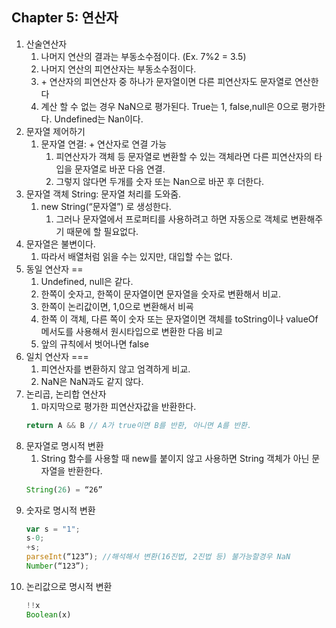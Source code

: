 
## Chapter 5: 연산자

1. 산술연산자
    1. 나머지 연산의 결과는 부동소수점이다. (Ex. 7%2 = 3.5)
    2. 나머지 연산의 피연산자는 부동소수점이다. 
    3. \+ 연산자의 피연산자 중 하나가 문자열이면 다른 피연산자도 문자열로 연산한다
    4. 계산 할 수 없는 경우 NaN으로 평가된다. True는 1, false,null은 0으로 평가한다. Undefined는 Nan이다.
2. 문자열 제어하기
    1. 문자열 연결: + 연산자로 연결 가능
        1. 피연산자가 객체 등 문자열로 변환할 수 있는 객체라면 다른 피연산자의 타입을 문자열로 바꾼 다음 연결.
        2. 그렇지 않다면 두개를 숫자 또는 Nan으로 바꾼 후 더한다.
3. 문자열 객체 String: 문자열 처리를 도와줌.
    1. new String(“문자열”) 로 생성한다.
        1. 그러나 문자열에서 프로퍼티를 사용하려고 하면 자동으로 객체로 변환해주기 때문에 할 필요없다.
4. 문자열은 불변이다.
    1. 따라서 배열처럼 읽을 수는 있지만, 대입할 수는 없다.
5. 동일 연산자 ==
    1. Undefined, null은 같다.
    2. 한쪽이 숫자고, 한쪽이 문자열이면 문자열을 숫자로 변환해서 비교.
    3. 한쪽이 논리값이면, 1,0으로 변환해서 비굑
    4. 한쪽 이 객체, 다른 쪽이 숫자 또는 문자열이면 객체를 toString이나 valueOf 메서도를 사용해서 원시타입으로 변환한 다음 비교
    5. 앞의 규칙에서 벗어나면 false
6. 일치 연산자 === 
    1. 피연산자를 변환하지 않고 엄격하게 비교. 
    2. NaN은 NaN과도 같지 않다.
7. 논리곱, 논리합 연산자
    1. 마지막으로 평가한 피연산자값을 반환한다.
    ```js
    return A && B // A가 true이면 B를 반환, 아니면 A를 반환.
    ```
8. 문자열로 명시적 변환
    1. String 함수를 사용할 때 new를 붙이지 않고 사용하면 String 객체가 아닌 문자열을 반환한다.
    ```js
    String(26) = “26”
    ```
9. 숫자로 명시적 변환
    ```js
    var s = "1";
    s-0;
    +s;
    parseInt(“123”); //해석해서 변환(16진법, 2진법 등) 불가능할경우 NaN
    Number(“123”);
    ```
10. 논리값으로 명시적 변환
    ```js
    !!x
    Boolean(x)
    ```